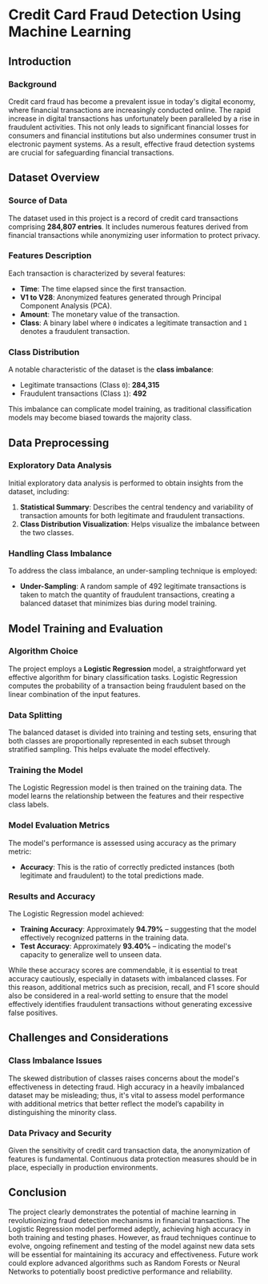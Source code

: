 # Credit Card Fraud Detection Using Machine Learning

## Introduction

### Background
Credit card fraud has become a prevalent issue in today's digital economy, where financial transactions are increasingly conducted online. The rapid increase in digital transactions has unfortunately been paralleled by a rise in fraudulent activities. This not only leads to significant financial losses for consumers and financial institutions but also undermines consumer trust in electronic payment systems. As a result, effective fraud detection systems are crucial for safeguarding financial transactions.

## Dataset Overview

### Source of Data
The dataset used in this project is a record of credit card transactions comprising **284,807 entries**. It includes numerous features derived from financial transactions while anonymizing user information to protect privacy.

### Features Description
Each transaction is characterized by several features:
- **Time**: The time elapsed since the first transaction.
- **V1 to V28**: Anonymized features generated through Principal Component Analysis (PCA).
- **Amount**: The monetary value of the transaction.
- **Class**: A binary label where `0` indicates a legitimate transaction and `1` denotes a fraudulent transaction.

### Class Distribution
A notable characteristic of the dataset is the **class imbalance**:
- Legitimate transactions (Class `0`): **284,315**
- Fraudulent transactions (Class `1`): **492**

This imbalance can complicate model training, as traditional classification models may become biased towards the majority class.

## Data Preprocessing

### Exploratory Data Analysis
Initial exploratory data analysis is performed to obtain insights from the dataset, including:
1. **Statistical Summary**: Describes the central tendency and variability of transaction amounts for both legitimate and fraudulent transactions.
2. **Class Distribution Visualization**: Helps visualize the imbalance between the two classes.

### Handling Class Imbalance
To address the class imbalance, an under-sampling technique is employed:
- **Under-Sampling**: A random sample of 492 legitimate transactions is taken to match the quantity of fraudulent transactions, creating a balanced dataset that minimizes bias during model training.

## Model Training and Evaluation

### Algorithm Choice
The project employs a **Logistic Regression** model, a straightforward yet effective algorithm for binary classification tasks. Logistic Regression computes the probability of a transaction being fraudulent based on the linear combination of the input features.

### Data Splitting
The balanced dataset is divided into training and testing sets, ensuring that both classes are proportionally represented in each subset through stratified sampling. This helps evaluate the model effectively.

### Training the Model
The Logistic Regression model is then trained on the training data. The model learns the relationship between the features and their respective class labels.

### Model Evaluation Metrics
The model's performance is assessed using accuracy as the primary metric:
- **Accuracy**: This is the ratio of correctly predicted instances (both legitimate and fraudulent) to the total predictions made.

### Results and Accuracy
The Logistic Regression model achieved:
- **Training Accuracy**: Approximately **94.79%** – suggesting that the model effectively recognized patterns in the training data.
- **Test Accuracy**: Approximately **93.40%** – indicating the model's capacity to generalize well to unseen data.

While these accuracy scores are commendable, it is essential to treat accuracy cautiously, especially in datasets with imbalanced classes. For this reason, additional metrics such as precision, recall, and F1 score should also be considered in a real-world setting to ensure that the model effectively identifies fraudulent transactions without generating excessive false positives.

## Challenges and Considerations

### Class Imbalance Issues
The skewed distribution of classes raises concerns about the model's effectiveness in detecting fraud. High accuracy in a heavily imbalanced dataset may be misleading; thus, it's vital to assess model performance with additional metrics that better reflect the model’s capability in distinguishing the minority class.

### Data Privacy and Security
Given the sensitivity of credit card transaction data, the anonymization of features is fundamental. Continuous data protection measures should be in place, especially in production environments.

## Conclusion

The project clearly demonstrates the potential of machine learning in revolutionizing fraud detection mechanisms in financial transactions. The Logistic Regression model performed adeptly, achieving high accuracy in both training and testing phases. However, as fraud techniques continue to evolve, ongoing refinement and testing of the model against new data sets will be essential for maintaining its accuracy and effectiveness. Future work could explore advanced algorithms such as Random Forests or Neural Networks to potentially boost predictive performance and reliability.
